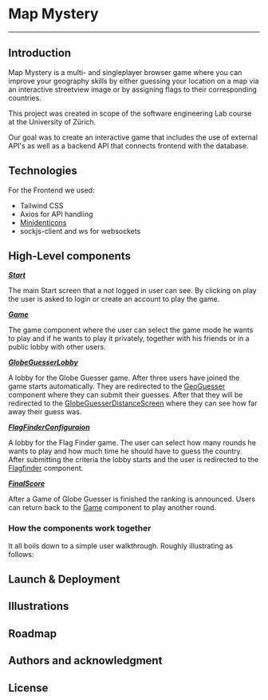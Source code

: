 # Map Mystery

---
## Introduction
Map Mystery is a multi- and singleplayer browser game where you can 
improve your geography skills by either guessing your location on a map 
via an interactive streetview image or by assigning flags to their 
corresponding countries.

This project was created in scope of the software engineering Lab course
at the University of Zürich.

Our goal was to create an interactive game that includes the use of 
external API's as well as a backend API that connects frontend with the 
database.
## Technologies

For the Frontend we used:
- Tailwind CSS
- Axios for API handling
- [Minidenticons](https://github.com/laurentpayot/minidenticons)
- sockjs-client and ws for websockets

## High-Level components

[***Start***](https://github.com/sopra-fs24-group-39/MapMystery-client/blob/main/src/components/views/Start.tsx)

The main Start screen that a not logged in user can see.
By clicking on play the user is asked to login or create an account to play the game.

[***Game***](https://github.com/sopra-fs24-group-39/MapMystery-client/blob/main/src/components/views/Game.tsx)

The game component where the user can select the game mode he 
wants to play and if he wants to play it privately, together with his 
friends or in a public lobby with other users.

[***GlobeGuesserLobby***](https://github.com/sopra-fs24-group-39/MapMystery-client/blob/main/src/components/views/GlobeGuesserLobby.tsx)

A lobby for the Globe Guesser game. After three users have joined the 
game starts automatically. They are redirected to the [GeoGuesser](https://github.com/sopra-fs24-group-39/MapMystery-client/blob/main/src/components/views/GlobeGuesser.tsx) component
where they can submit their guesses. After that they will be 
redirected to the [GlobeGuesserDistanceScreen](https://github.com/sopra-fs24-group-39/MapMystery-client/blob/main/src/components/views/GlobeGuesserDistanceScreen.tsx) where they can see 
how far away their guess was.

[***FlagFinderConfiguraion***](https://github.com/sopra-fs24-group-39/MapMystery-client/blob/main/src/components/views/FlagFinderConfiguraion.tsx)

A lobby for the Flag Finder game. The user can select how many rounds 
he wants to play and how much time he should have to guess the 
country. After submitting the criteria the lobby starts and the user is 
redirected to the [Flagfinder](https://github.com/sopra-fs24-group-39/MapMystery-client/blob/main/src/components/views/FlagFinder.tsx) component.

[***FinalScore***](https://github.com/sopra-fs24-group-39/MapMystery-client/blob/main/src/components/views/FinalScore.tsx)

After a Game of Globe Guesser is finished the ranking is announced. 
Users can return back to the [Game](https://github.com/sopra-fs24-group-39/MapMystery-client/blob/main/src/components/views/Game.tsx)
component to play another round.

### How the components work together

It all boils down to a simple user walkthrough. Roughly illustrating as follows:



## Launch & Deployment
## Illustrations
## Roadmap
## Authors and acknowledgment
## License